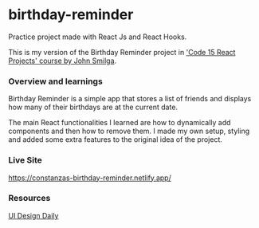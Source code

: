 # birthday-reminder
Practice project made with React Js and React Hooks.

This is my version of the Birthday Reminder project in ['Code 15 React Projects' course by John Smilga](https://youtu.be/a_7Z7C_JCyo).

### Overview and learnings
Birthday Reminder is a simple app that stores a list of friends and displays how many of their birthdays are at the current date.

The main React functionalities I learned are how to dynamically add components and then how to remove them.
I made my own setup, styling and added some extra features to the original idea of the project.

### Live Site
https://constanzas-birthday-reminder.netlify.app/

### Resources

[UI Design Daily](https://www.uidesigndaily.com/posts/sketch-birthdays-list-card-widget-day-1042)
